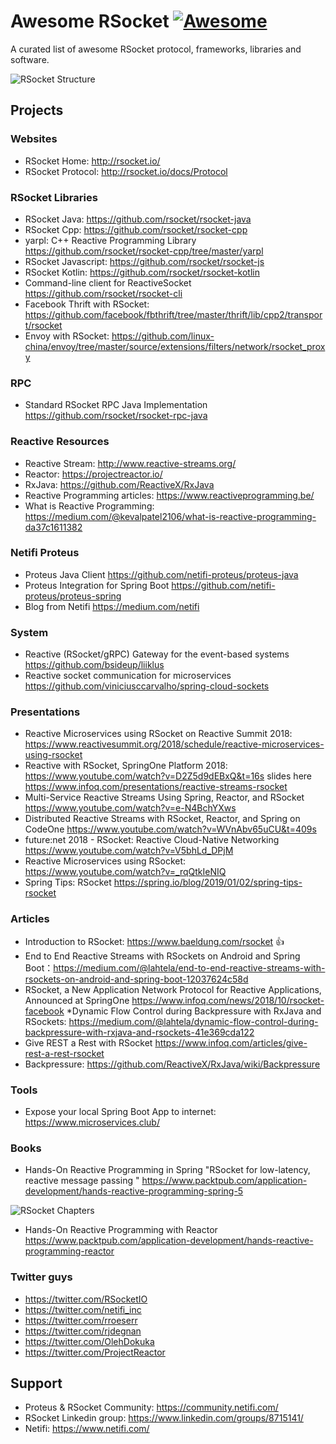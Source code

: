 # Awesome RSocket [![Awesome](https://awesome.re/badge.svg)](https://awesome.re)

A curated list of awesome RSocket protocol, frameworks, libraries and software.

![RSocket Structure](https://github.com/linux-china/awesome-rsocket/raw/master/images/structure.png)


## Projects

### Websites

* RSocket Home: http://rsocket.io/
* RSocket Protocol: http://rsocket.io/docs/Protocol

### RSocket Libraries

* RSocket Java: https://github.com/rsocket/rsocket-java
* RSocket Cpp: https://github.com/rsocket/rsocket-cpp
* yarpl: C++ Reactive Programming Library  https://github.com/rsocket/rsocket-cpp/tree/master/yarpl
* RSocket Javascript: https://github.com/rsocket/rsocket-js
* RSocket Kotlin: https://github.com/rsocket/rsocket-kotlin
* Command-line client for ReactiveSocket https://github.com/rsocket/rsocket-cli
* Facebook Thrift with RSocket: https://github.com/facebook/fbthrift/tree/master/thrift/lib/cpp2/transport/rsocket
* Envoy with RSocket: https://github.com/linux-china/envoy/tree/master/source/extensions/filters/network/rsocket_proxy

### RPC

* Standard RSocket RPC Java Implementation https://github.com/rsocket/rsocket-rpc-java

### Reactive Resources

* Reactive Stream: http://www.reactive-streams.org/
* Reactor: https://projectreactor.io/
* RxJava: https://github.com/ReactiveX/RxJava
* Reactive Programming articles: https://www.reactiveprogramming.be/
* What is Reactive Programming: https://medium.com/@kevalpatel2106/what-is-reactive-programming-da37c1611382

### Netifi Proteus

* Proteus Java Client https://github.com/netifi-proteus/proteus-java 
* Proteus Integration for Spring Boot https://github.com/netifi-proteus/proteus-spring
* Blog from Netifi https://medium.com/netifi

### System

* Reactive (RSocket/gRPC) Gateway for the event-based systems  https://github.com/bsideup/liiklus
* Reactive socket communication for microservices https://github.com/viniciusccarvalho/spring-cloud-sockets

### Presentations

* Reactive Microservices using RSocket on Reactive Summit 2018: https://www.reactivesummit.org/2018/schedule/reactive-microservices-using-rsocket
* Reactive with RSocket, SpringOne Platform 2018: https://www.youtube.com/watch?v=D2Z5d9dEBxQ&t=16s slides here https://www.infoq.com/presentations/reactive-streams-rsocket
* Multi-Service Reactive Streams Using Spring, Reactor, and RSocket https://www.youtube.com/watch?v=e-N4BchYXws
* Distributed Reactive Streams with RSocket, Reactor, and Spring on CodeOne https://www.youtube.com/watch?v=WVnAbv65uCU&t=409s
* future:net 2018 - RSocket: Reactive Cloud-Native Networking https://www.youtube.com/watch?v=V5bhLd_DPjM
* Reactive Microservices using RSocket: https://www.youtube.com/watch?v=_rqQtkIeNIQ
* Spring Tips: RSocket https://spring.io/blog/2019/01/02/spring-tips-rsocket

### Articles

* Introduction to RSocket: https://www.baeldung.com/rsocket :thumbsup:
* End to End Reactive Streams with RSockets on Android and Spring Boot：https://medium.com/@lahtela/end-to-end-reactive-streams-with-rsockets-on-android-and-spring-boot-12037624c58d
* RSocket, a New Application Network Protocol for Reactive Applications, Announced at SpringOne  https://www.infoq.com/news/2018/10/rsocket-facebook
*Dynamic Flow Control during Backpressure with RxJava and RSockets: https://medium.com/@lahtela/dynamic-flow-control-during-backpressure-with-rxjava-and-rsockets-41e369cda122
* Give REST a Rest with RSocket https://www.infoq.com/articles/give-rest-a-rest-rsocket
* Backpressure: https://github.com/ReactiveX/RxJava/wiki/Backpressure

### Tools

* Expose your local Spring Boot App to internet: https://www.microservices.club/

### Books

* Hands-On Reactive Programming in Spring  "RSocket for low-latency, reactive message passing " https://www.packtpub.com/application-development/hands-reactive-programming-spring-5

![RSocket Chapters](https://github.com/linux-china/awesome-rsocket/raw/master/images/rsocket_chapters.png)

* Hands-On Reactive Programming with Reactor https://www.packtpub.com/application-development/hands-reactive-programming-reactor


### Twitter guys

* https://twitter.com/RSocketIO
* https://twitter.com/netifi_inc
* https://twitter.com/rroeserr
* https://twitter.com/rjdegnan
* https://twitter.com/OlehDokuka
* https://twitter.com/ProjectReactor

## Support

* Proteus & RSocket Community: https://community.netifi.com/
* RSocket Linkedin group: https://www.linkedin.com/groups/8715141/
* Netifi: https://www.netifi.com/

